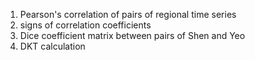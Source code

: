 1. Pearson's correlation of pairs of regional time series
2. signs of correlation coefficients
3. Dice coefficient matrix between pairs of Shen and Yeo
4. DKT calculation